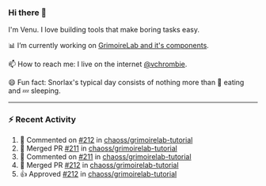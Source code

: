 ### Hi there 👋

I'm Venu. I love building tools that make boring tasks easy.

📊 I’m currently working on [GrimoireLab and it's components](https://chaoss.github.io/grimoirelab).

📫 How to reach me: I live on the internet [@vchrombie](https://www.google.co.in/search?q=vchrombie).

😄 Fun fact: Snorlax's typical day consists of nothing more than :doughnut: eating and :zzz: sleeping.

---

### :zap: Recent Activity

<!--RECENT_ACTIVITY:start-->
1. 💬 Commented on [#212](https://github.com/chaoss/grimoirelab-tutorial/pull/212#issuecomment-1149616157) in [chaoss/grimoirelab-tutorial](https://github.com/chaoss/grimoirelab-tutorial)
2. 🎉 Merged PR [#211](https://github.com/chaoss/grimoirelab-tutorial/pull/211) in [chaoss/grimoirelab-tutorial](https://github.com/chaoss/grimoirelab-tutorial)
3. 💬 Commented on [#211](https://github.com/chaoss/grimoirelab-tutorial/pull/211#issuecomment-1149609963) in [chaoss/grimoirelab-tutorial](https://github.com/chaoss/grimoirelab-tutorial)
4. 🎉 Merged PR [#212](https://github.com/chaoss/grimoirelab-tutorial/pull/212) in [chaoss/grimoirelab-tutorial](https://github.com/chaoss/grimoirelab-tutorial)
5. 👍 Approved [#212](https://github.com/chaoss/grimoirelab-tutorial/pull/212#pullrequestreview-999312528) in [chaoss/grimoirelab-tutorial](https://github.com/chaoss/grimoirelab-tutorial)
<!--RECENT_ACTIVITY:end-->

<!--
**vchrombie/vchrombie** is a ✨ _special_ ✨ repository because its `README.md` (this file) appears on your GitHub profile.

Here are some ideas to get you started:

- 🔭 I’m currently working on ...
- 🌱 I’m currently learning ...
- 👯 I’m looking to collaborate on ...
- 🤔 I’m looking for help with ...
- 💬 Ask me about ...
- 📫 How to reach me: ...
- 😄 Pronouns: ...
- ⚡ Fun fact: ...
-->
